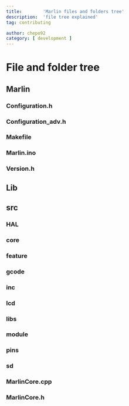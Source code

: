 ```yaml
---
title:        'Marlin files and folders tree'
description:  'file tree explained'
tag: contributing

author: chepo92
category: [ development ]
---
```


<!-- ## The Layers of Marlin -->


# File and folder tree

## Marlin

### Configuration.h 	

### Configuration_adv.h 
	
### Makefile 	

### Marlin.ino 	

### Version.h

## Lib

## src

### HAL
 	 
### core
 	 
### feature 
	 
### gcode 
	
### inc 
	
### lcd 
	
### libs 
	
### module 
	
### pins 
	
### sd 	

### MarlinCore.cpp 	

### MarlinCore.h 	
